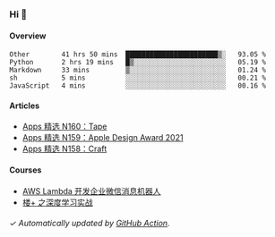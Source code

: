 ### Hi 👋

#### Overview

<!--START_SECTION:waka-->
```text
Other        41 hrs 50 mins  ███████████████████████▒░   93.05 % 
Python       2 hrs 19 mins   █▒░░░░░░░░░░░░░░░░░░░░░░░   05.19 % 
Markdown     33 mins         ▒░░░░░░░░░░░░░░░░░░░░░░░░   01.24 % 
sh           5 mins          ░░░░░░░░░░░░░░░░░░░░░░░░░   00.21 % 
JavaScript   4 mins          ░░░░░░░░░░░░░░░░░░░░░░░░░   00.16 % 
```
<!--END_SECTION:waka-->

#### Articles

<!-- BLOG:START -->
- [Apps 精选 N160：Tape](https://huhuhang.com/post/product-hunt/product-hunt-n160)
- [Apps 精选 N159：Apple Design Award 2021](https://huhuhang.com/post/product-hunt/product-hunt-n159)
- [Apps 精选 N158：Craft](https://huhuhang.com/post/product-hunt/product-hunt-n158)
<!-- BLOG:END -->

#### Courses

<!-- SYL:START -->
- [AWS Lambda 开发企业微信消息机器人](https://lanqiao.cn/courses/2868)
- [楼+ 之深度学习实战](https://lanqiao.cn/courses/2617)
<!-- SYL:END -->

###### ✓ Automatically updated by [GitHub Action](https://github.com/huhuhang/huhuhang/actions).
